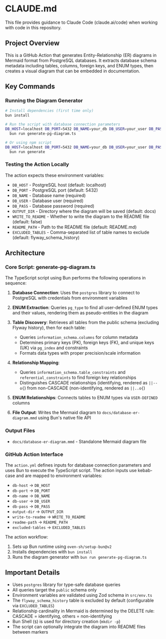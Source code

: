 # CLAUDE.md

This file provides guidance to Claude Code (claude.ai/code) when working with code in this repository.

## Project Overview

This is a GitHub Action that generates Entity-Relationship (ER) diagrams in Mermaid format from PostgreSQL databases. It extracts database schema metadata including tables, columns, foreign keys, and ENUM types, then creates a visual diagram that can be embedded in documentation.

## Key Commands

### Running the Diagram Generator

```bash
# Install dependencies (first time only)
bun install

# Run the script with database connection parameters
DB_HOST=localhost DB_PORT=5432 DB_NAME=your_db DB_USER=your_user DB_PASS=your_pass \
  bun run generate-pg-diagram.ts

# Or using npm script
DB_HOST=localhost DB_PORT=5432 DB_NAME=your_db DB_USER=your_user DB_PASS=your_pass \
  bun run generate
```

### Testing the Action Locally

The action expects these environment variables:
- `DB_HOST` - PostgreSQL host (default: localhost)
- `DB_PORT` - PostgreSQL port (default: 5432)
- `DB_NAME` - Database name (required)
- `DB_USER` - Database user (required)
- `DB_PASS` - Database password (required)
- `OUTPUT_DIR` - Directory where the diagram will be saved (default: docs)
- `WRITE_TO_README` - Whether to write the diagram to the README file (default: false)
- `README_PATH` - Path to the README file (default: README.md)
- `EXCLUDED_TABLES` - Comma-separated list of table names to exclude (default: flyway_schema_history)

## Architecture

### Core Script: generate-pg-diagram.ts

The TypeScript script using Bun performs the following operations in sequence:

1. **Database Connection**: Uses the `postgres` library to connect to PostgreSQL with credentials from environment variables

2. **ENUM Extraction**: Queries `pg_type` to find all user-defined ENUM types and their values, rendering them as pseudo-entities in the diagram

3. **Table Discovery**: Retrieves all tables from the public schema (excluding Flyway history), then for each table:
   - Queries `information_schema.columns` for column metadata
   - Determines primary keys (PK), foreign keys (FK), and unique keys (UK) via `pg_index` and constraints
   - Formats data types with proper precision/scale information

4. **Relationship Mapping**:
   - Queries `information_schema.table_constraints` and `referential_constraints` to find foreign key relationships
   - Distinguishes CASCADE relationships (identifying, rendered as `||--o{`) from non-CASCADE (non-identifying, rendered as `||..o{`)

5. **ENUM Relationships**: Connects tables to ENUM types via `USER-DEFINED` columns

6. **File Output**: Writes the Mermaid diagram to `docs/database-er-diagram.mmd` using Bun's native file API

### Output Files

- `docs/database-er-diagram.mmd` - Standalone Mermaid diagram file

### GitHub Action Interface

The `action.yml` defines inputs for database connection parameters and uses Bun to execute the TypeScript script. The action inputs use kebab-case and are mapped to environment variables:
- `db-host` → `DB_HOST`
- `db-port` → `DB_PORT`
- `db-name` → `DB_NAME`
- `db-user` → `DB_USER`
- `db-pass` → `DB_PASS`
- `output-dir` → `OUTPUT_DIR`
- `write-to-readme` → `WRITE_TO_README`
- `readme-path` → `README_PATH`
- `excluded-tables` → `EXCLUDED_TABLES`

The action workflow:
1. Sets up Bun runtime using `oven-sh/setup-bun@v2`
2. Installs dependencies with `bun install`
3. Runs the diagram generator with `bun run generate-pg-diagram.ts`

## Important Details

- Uses `postgres` library for type-safe database queries
- All queries target the `public` schema only
- Environment variables are validated using Zod schema in `src/env.ts`
- The `flyway_schema_history` table is excluded by default (configurable via `EXCLUDED_TABLES`)
- Relationship cardinality in Mermaid is determined by the DELETE rule: CASCADE = identifying, others = non-identifying
- Bun Shell (`$`) is used for directory creation (`mkdir -p`)
- The script can optionally integrate the diagram into README files between markers
